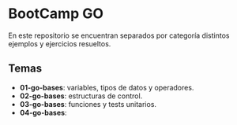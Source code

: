 # BootCamp GO
En este repositorio se encuentran separados por categoría distintos ejemplos y ejercicios resueltos.

## Temas
* **01-go-bases**: variables, tipos de datos y operadores.
* **02-go-bases**: estructuras de control.
* **03-go-bases**: funciones y tests unitarios.
* **04-go-bases**: 
